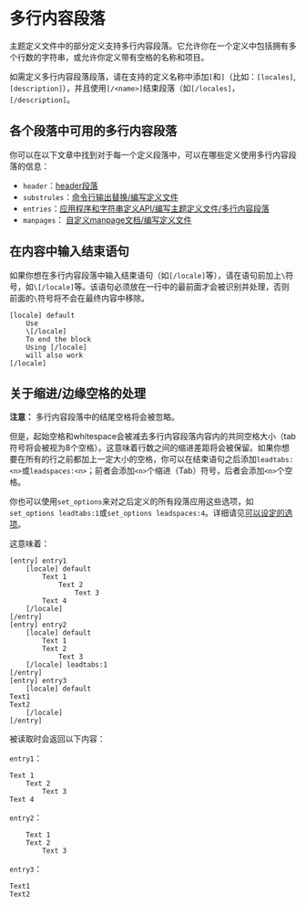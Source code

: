 # 多行内容段落

主题定义文件中的部分定义支持多行内容段落。它允许你在一个定义中包括拥有多个行数的字符串，或允许你定义带有空格的名称和项目。

如需定义多行内容段落段落，请在支持的定义名称中添加`[`和`]`（比如：`[locales]`, `[description]`），并且使用`[/<name>]`结束段落（如`[/locales]`，`[/description]`。

## 各个段落中可用的多行内容段落

你可以在以下文章中找到对于每一个定义段落中，可以在哪些定义使用多行内容段落的信息：

- `header`：[header段落](header段落.md)
- `substrules`：[命令行输出替换/编写定义文件](../命令行输出替换/1.%20编写定义文件.md)
- `entries`：[应用程序和字符串定义API/编写主题定义文件/多行内容段落](../应用程序和字符串定义API/编写主题定义文件/多行内容段落.md)
- `manpages`： [自定义manpage文档/编写定义文件](../自定义manpage文档/1.%20编写定义文件.md)

## 在内容中输入结束语句

如果你想在多行内容段落中输入结束语句（如`[/locale]`等），请在语句前加上`\`符号，如`\[/locale]`等。该语句必须放在一行中的最前面才会被识别并处理，否则前面的`\`符号将不会在最终内容中移除。

```plaintext
[locale] default
    Use 
    \[/locale]
    To end the block
    Using [/locale]
    will also work
[/locale]
```

## 关于缩进/边缘空格的处理

**注意：** 多行内容段落中的结尾空格将会被忽略。

但是，起始空格和whitespace会被减去多行内容段落内容内的共同空格大小（tab符号将会被视为8个空格）。这意味着行数之间的缩进差距将会被保留。如果你想要在所有的行之前都加上一定大小的空格，你可以在结束语句之后添加`leadtabs:<n>`或`leadspaces:<n>`；前者会添加`<n>`个缩进（Tab）符号，后者会添加`<n>`个空格。

你也可以使用`set_options`来对之后定义的所有段落应用这些选项，如`set_options leadtabs:1`或`set_options leadspaces:4`。详细请见[可以设定的选项](./可以设定的选项.md)。

这意味着：

```plaintext
[entry] entry1
    [locale] default
        Text 1
            Text 2
                Text 3
        Text 4
    [/locale]
[/entry]
[entry] entry2
    [locale] default
        Text 1
        Text 2
            Text 3
    [/locale] leadtabs:1
[/entry]
[entry] entry3
    [locale] default
Text1
Text2
    [/locale]
[/entry]
```

被读取时会返回以下内容：

`entry1`：
```plaintext
Text 1
    Text 2
        Text 3
Text 4
```

`entry2`：

```plaintext
	Text 1
    Text 2
        Text 3
```

`entry3`：

```plaintext
Text1
Text2
```